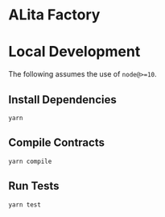 # ALita Factory

# Local Development

The following assumes the use of `node@>=10`.

## Install Dependencies

`yarn`

## Compile Contracts

`yarn compile`

## Run Tests

`yarn test`
